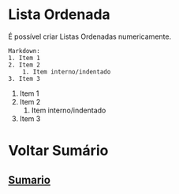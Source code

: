 # Lista Ordenada
É possível criar Listas Ordenadas numericamente.
```
Markdown:
1. Item 1
2. Item 2
    1. Item interno/indentado
3. Item 3
```

1. Item 1
2. Item 2
    1. Item interno/indentado
3. Item 3

# Voltar Sumário
## [Sumario](0-Sumario.md)
